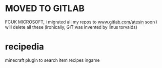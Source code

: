 # MOVED TO GITLAB
FCUK MICROSOFT, i migrated all my repos to www.gitlab.com/atesin soon i will delete all these (ironically, GIT was invented by linus torvalds)

# recipedia
minecraft plugin to search item recipes ingame
